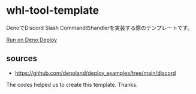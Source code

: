 # whl-tool-template

DenoでDiscord Slash Commandのhandlerを実装する際のテンプレートです。

[Run on Deno Deploy](https://dash.deno.com/new?url=https://raw.githubusercontent.com/white-lucida/whl-tool-template/main/src/server/mod.ts&env=DISCORD_BOT_TOKEN,DISCORD_PUBLIC_KEY)

## sources

- https://github.com/denoland/deploy_examples/tree/main/discord

The codes helped us to create this template. Thanks.
